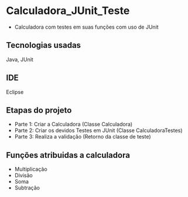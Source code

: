 # Calculadora_JUnit_Teste

- Calculadora com testes em suas funções com uso de JUnit

 ## Tecnologias usadas
 Java, JUnit

 ## IDE
 Eclipse

 ## Etapas do projeto
  - Parte 1: Criar a Calculadora (Classe Calculadora)
  - Parte 2: Criar os devidos Testes em JUnit (Classe CalculadoraTestes)
  - Parte 3: Realiza a validação (Retorno da classe de teste)

## Funções atribuidas a calculadora
 - Multiplicação
 - Divisão
 - Soma
 - Subtração
